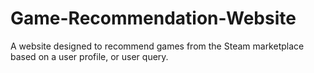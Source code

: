 # Game-Recommendation-Website
A website designed to recommend games from the Steam marketplace based on a user profile, or user query.
